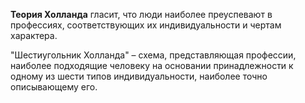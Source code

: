 **Теория Холланда** гласит, что люди наиболее преуспевают в профессиях, соответствующих их индивидуальности и чертам характера.

"Шестиугольник Холланда" – схема, представляющая профессии, наиболее подходящие человеку на основании принадлежности к одному из шести типов индивидуальности, наиболее точно описывающему его.